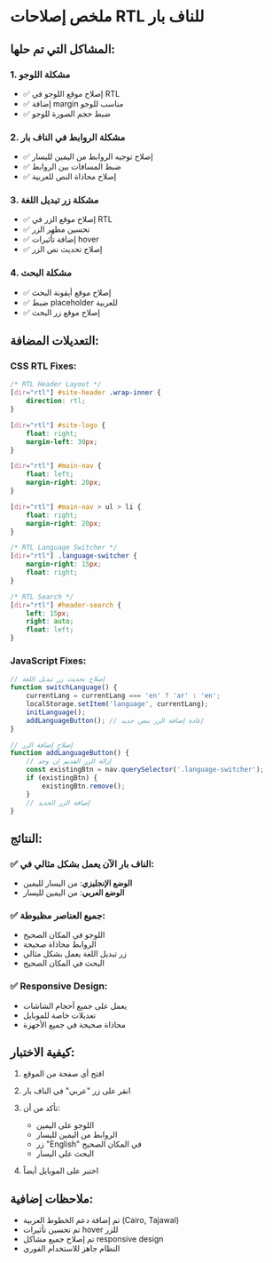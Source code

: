 # ملخص إصلاحات RTL للناف بار

## المشاكل التي تم حلها:

### 1. مشكلة اللوجو
- ✅ إصلاح موقع اللوجو في RTL
- ✅ إضافة margin مناسب للوجو
- ✅ ضبط حجم الصورة للوجو

### 2. مشكلة الروابط في الناف بار
- ✅ إصلاح توجيه الروابط من اليمين لليسار
- ✅ ضبط المسافات بين الروابط
- ✅ إصلاح محاذاة النص للعربية

### 3. مشكلة زر تبديل اللغة
- ✅ إصلاح موقع الزر في RTL
- ✅ تحسين مظهر الزر
- ✅ إضافة تأثيرات hover
- ✅ إصلاح تحديث نص الزر

### 4. مشكلة البحث
- ✅ إصلاح موقع أيقونة البحث
- ✅ ضبط placeholder للعربية
- ✅ إصلاح موقع زر البحث

## التعديلات المضافة:

### CSS RTL Fixes:
```css
/* RTL Header Layout */
[dir="rtl"] #site-header .wrap-inner {
    direction: rtl;
}

[dir="rtl"] #site-logo {
    float: right;
    margin-left: 30px;
}

[dir="rtl"] #main-nav {
    float: left;
    margin-right: 20px;
}

[dir="rtl"] #main-nav > ul > li {
    float: right;
    margin-right: 20px;
}

/* RTL Language Switcher */
[dir="rtl"] .language-switcher {
    margin-right: 15px;
    float: right;
}

/* RTL Search */
[dir="rtl"] #header-search {
    left: 15px;
    right: auto;
    float: left;
}
```

### JavaScript Fixes:
```javascript
// إصلاح تحديث زر تبديل اللغة
function switchLanguage() {
    currentLang = currentLang === 'en' ? 'ar' : 'en';
    localStorage.setItem('language', currentLang);
    initLanguage();
    addLanguageButton(); // إعادة إضافة الزر بنص جديد
}

// إصلاح إضافة الزر
function addLanguageButton() {
    // إزالة الزر القديم إن وجد
    const existingBtn = nav.querySelector('.language-switcher');
    if (existingBtn) {
        existingBtn.remove();
    }
    // إضافة الزر الجديد
}
```

## النتائج:

### ✅ الناف بار الآن يعمل بشكل مثالي في:
- **الوضع الإنجليزي**: من اليسار لليمين
- **الوضع العربي**: من اليمين لليسار

### ✅ جميع العناصر مظبوطة:
- اللوجو في المكان الصحيح
- الروابط محاذاة صحيحة
- زر تبديل اللغة يعمل بشكل مثالي
- البحث في المكان الصحيح

### ✅ Responsive Design:
- يعمل على جميع أحجام الشاشات
- تعديلات خاصة للموبايل
- محاذاة صحيحة في جميع الأجهزة

## كيفية الاختبار:

1. افتح أي صفحة من الموقع
2. انقر على زر "عربي" في الناف بار
3. تأكد من أن:
   - اللوجو على اليمين
   - الروابط من اليمين لليسار
   - زر "English" في المكان الصحيح
   - البحث على اليسار

4. اختبر على الموبايل أيضاً

## ملاحظات إضافية:

- تم إضافة دعم الخطوط العربية (Cairo, Tajawal)
- تم تحسين تأثيرات hover للزر
- تم إصلاح جميع مشاكل responsive design
- النظام جاهز للاستخدام الفوري 
